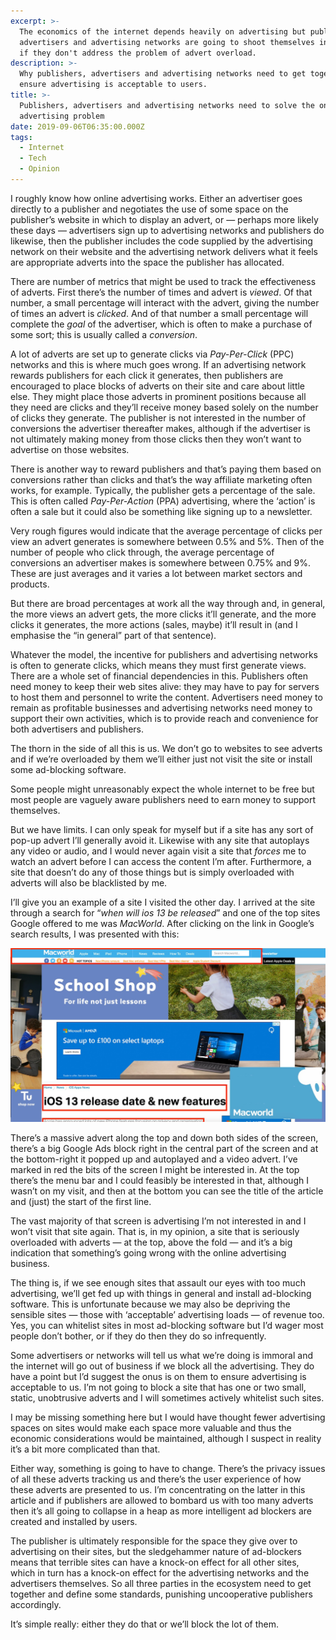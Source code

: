 ```yaml
---
excerpt: >-
  The economics of the internet depends heavily on advertising but publishers,
  advertisers and advertising networks are going to shoot themselves in the foot
  if they don't address the problem of advert overload.
description: >-
  Why publishers, advertisers and advertising networks need to get together to
  ensure advertising is acceptable to users.
title: >-
  Publishers, advertisers and advertising networks need to solve the online
  advertising problem
date: 2019-09-06T06:35:00.000Z
tags:
  - Internet
  - Tech
  - Opinion
---
```

I roughly know how online advertising works. Either an advertiser goes directly to a publisher and negotiates the use of some space on the publisher’s website in which to display an advert, or — perhaps more likely these days — advertisers sign up to advertising networks and publishers do likewise, then the publisher includes the code supplied by the advertising network on their website and the advertising network delivers what it feels are appropriate adverts into the space the publisher has allocated.

There are number of metrics that might be used to track the effectiveness of adverts. First there’s the number of times and advert is _viewed_. Of that number, a small percentage will interact with the advert, giving the number of times an advert is _clicked_. And of that number a small percentage will complete the _goal_ of the advertiser, which is often to make a purchase of some sort; this is usually called a _conversion_.

A lot of adverts are set up to generate clicks via _Pay-Per-Click_ (PPC) networks and this is where much goes wrong. If an advertising network rewards publishers for each click it generates, then publishers are encouraged to place blocks of adverts on their site and care about little else. They might place those adverts in prominent positions because all they need are clicks and they’ll receive money based solely on the number of clicks they generate. The publisher is not interested in the number of conversions the advertiser thereafter makes, although if the advertiser is not ultimately making money from those clicks then they won’t want to advertise on those websites.

There is another way to reward publishers and that’s paying them based on conversions rather than clicks and that’s the way affiliate marketing often works, for example. Typically, the publisher gets a percentage of the sale. This is often called _Pay-Per-Action_ (PPA) advertising, where the ‘action’ is often a sale but it could also be something like signing up to a newsletter.

Very rough figures would indicate that the average percentage of clicks per view an advert generates is somewhere between 0.5% and 5%. Then of the number of people who click through, the average percentage of conversions an advertiser makes is somewhere between 0.75% and 9%. These are just averages and it varies a lot between market sectors and products.

But there are broad percentages at work all the way through and, in general, the more views an advert gets, the more clicks it’ll generate, and the more clicks it generates, the more actions (sales, maybe) it’ll result in (and I emphasise the “in general” part of that sentence).

Whatever the model, the incentive for publishers and advertising networks is often to generate clicks, which means they must first generate views. There are a whole set of financial dependencies in this. Publishers often need money to keep their web sites alive: they may have to pay for servers to host them and personnel to write the content. Advertisers need money to remain as profitable businesses and advertising networks need money to support their own activities, which is to provide reach and convenience for both advertisers and publishers.

The thorn in the side of all this is us. We don’t go to websites to see adverts and if we’re overloaded by them we’ll either just not visit the site or install some ad-blocking software. 

Some people might unreasonably expect the whole internet to be free but most people are vaguely aware publishers need to earn money to support themselves.

But we have limits. I can only speak for myself but if a site has any sort of pop-up advert I’ll generally avoid it. Likewise with any site that autoplays any video or audio, and I would never again visit a site that _forces_ me to watch an advert before I can access the content I’m after. Furthermore, a site that doesn’t do any of those things but is simply overloaded with adverts will also be blacklisted by me.

I’ll give you an example of a site I visited the other day. I arrived at the site through a search for “_when will ios 13 be released_” and one of the top sites Google offered to me was _MacWorld_. After clicking on the link in Google’s search results, I was presented with this:

![MacWorld screen that's mainly adverts.](/assets/images/posts/2019/09/2019-09-06-macworld.jpg "caption=MacWorld screen that's mainly adverts.|title=MacWorld screen that's mainly adverts.|@itemprop=image")

There’s a massive advert along the top and down both sides of the screen, there’s a big Google Ads block right in the central part of the screen and at the bottom-right it popped up and autoplayed and a video advert. I’ve marked in red the bits of the screen I might be interested in. At the top there’s the menu bar and I could feasibly be interested in that, although I wasn’t on my visit, and then at the bottom you can see the title of the article and (just) the start of the first line. 

The vast majority of that screen is advertising I’m not interested in and I won’t visit that site again. That is, in my opinion, a site that is seriously overloaded with adverts — at the top, above the fold — and it’s a big indication that something’s going wrong with the online advertising business.

The thing is, if we see enough sites that assault our eyes with too much advertising, we’ll get fed up with things in general and install ad-blocking software. This is unfortunate because we may also be depriving the sensible sites — those with ‘acceptable’ advertising loads — of revenue too. Yes, you can whitelist sites in most ad-blocking software but I’d wager most people don’t bother, or if they do then they do so infrequently.

Some advertisers or networks will tell us what we’re doing is immoral and the internet will go out of business if we block all the advertising. They do have a point but I’d suggest the onus is on them to ensure advertising is acceptable to us. I’m not going to block a site that has one or two small, static, unobtrusive adverts and I will sometimes actively whitelist such sites.

I may be missing something here but I would have thought fewer advertising spaces on sites would make each space more valuable and thus the economic considerations would be maintained, although I suspect in reality it’s a bit more complicated than that.

Either way, something is going to have to change. There’s the privacy issues of all these adverts tracking us and there’s the user experience of how these adverts are presented to us. I’m concentrating on the latter in this article and if publishers are allowed to bombard us with too many adverts then it’s all going to collapse in a heap as more intelligent ad blockers are created and installed by users.

The publisher is ultimately responsible for the space they give over to advertising on their sites, but the sledgehammer nature of ad-blockers means that terrible sites can have a knock-on effect for all other sites, which in turn has a knock-on effect for the advertising networks and the advertisers themselves. So all three parties in the ecosystem need to get together and define some standards, punishing uncooperative publishers accordingly.

It’s simple really: either they do that or we’ll block the lot of them.

